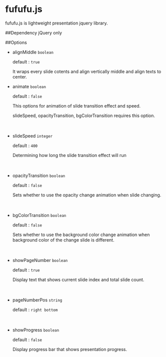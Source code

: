 # fufufu.js

fufufu.js is lightweight presentation jquery library.

##Dependency
jQuery only



##Options
- alignMiddle ```boolean```

  default : ```true```
  
  It wraps every slide cotents and align vertically middle and align texts to center.



- animate ```boolean```

  default : ```false```
  
  This options for animation of slide transition effect and speed.

  slideSpeed, opacityTransition, bgColorTransition requires this option.
  
  　
  　
  　
- slideSpeed ```integer```

  default : ```400```
  
  Determining how long the slide transition effect will run

  
  　
  　
  　
- opacityTransition ```boolean```

  default : ```false```
  
  Sets whether to use the opacity change animation when slide changing.

  
　
  　
  　
- bgColorTransition ```boolean```

  default : ```false```
  
  Sets whether to use the background color change animation when background color of the change slide is different.
  

　
　
　
　
- showPageNumber ``boolean``

  default : ``true``
  
  Display text that shows current slide index and total slide count.
  
  
  　
  　
  　
- pageNumberPos ``string``

  default : ``right bottom``
  
  
　
　
　
- showProgress ``boolean``

  default : ``false``
  
  Display progress bar that shows presentation progress.

